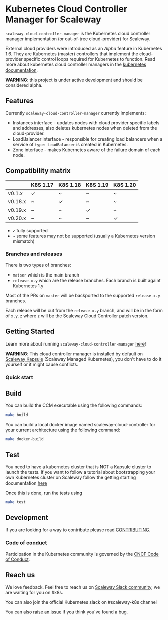 # Kubernetes Cloud Controller Manager for Scaleway

`scaleway-cloud-controller-manager` is the Kubernetes cloud controller manager implementation
(or out-of-tree cloud-provider) for Scaleway.

External cloud providers were introduced as an _Alpha_ feature in Kubernetes 1.6.
They are Kubernetes (master) controllers that implement the
cloud-provider specific control loops required for Kubernetes to function.
Read more about kubernetes cloud controller managers in the
[kubernetes documentation](https://kubernetes.io/docs/tasks/administer-cluster/running-cloud-controller/).

**WARNING**: this project is under active development and should be considered alpha.

## Features

Currently `scaleway-cloud-controller-manager` currently implements:

 - Instances interface - updates nodes with cloud provider specific labels and
   addresses, also deletes kubernetes nodes when deleted from the
   cloud-provider.
 - LoadBalancer interface - responsible for creating load balancers when a service
   of `type: LoadBalancer` is created in Kubernetes.
 - Zone interface - makes Kubernetes aware of the failure domain of each node.

## Compatibility matrix

|         | K8S 1.17 | K8S 1.18 | K8S 1.19 | K8S 1.20 |
|---------|----------|----------|----------|----------|
|  v0.1.x | ✓        | ~        | ~        | ~        |
| v0.18.x | ~        | ✓        | ~        | ~        |
| v0.19.x | ~        | ~        | ✓        | ~        |
| v0.20.x | ~        | ~        | ~        | ✓        |

- `✓` fully supported
- `~` some features may not be supported (usually a Kubernetes version mismatch)

### Branches and releases

There is two types of branches:
- `matser` which is the main branch
- `release-x.y` which are the release branches. Each branch is built againt Kubernetes 1.y

Most of the PRs on `master` will be backported to the supported `release-x.y` branches.

Each release will be cut from the `release-x.y` branch, and will be in the form of `x.y.z` where `z` will be the Scaleway Cloud Controller patch version.

## Getting Started

Learn more about running `scaleway-cloud-controller-manager` [here](docs/getting-started.md)!

**WARNING**: This cloud controller manager is installed by default on [Scaleway Kapsule](https://www.scaleway.com/en/kubernetes-kapsule) (Scaleway Managed Kubernetes), you don't have to do it yourself or it might cause conflicts.

### Quick start

## Build

You can build the CCM executable using the following commands:

```bash
make build
```

You can build a local docker image named scaleway-cloud-controller for your current architecture using the following command:

```bash
make docker-build
```

## Test

You need to have a kubernetes cluster that is NOT a Kapsule cluster to launch the tests.
If you want to follow a tutorial about bootstrapping your own Kubernetes cluster on Scaleway follow the getting starting documentation [here](docs/getting-started.md)

Once this is done, run the tests using

```bash
make test
```

## Development

If you are looking for a way to contribute please read [CONTRIBUTING](CONTRIBUTING.md).

### Code of conduct

Participation in the Kubernetes community is governed by the [CNCF Code of Conduct](https://github.com/cncf/foundation/blob/master/code-of-conduct.md).

## Reach us

We love feedback. Feel free to reach us on [Scaleway Slack community](https://slack.scaleway.com), we are waiting for you on #k8s.

You can also join the official Kubernetes slack on #scaleway-k8s channel

You can also [raise an issue](https://github.com/scaleway/scaleway-cloud-controller-manager/issues/new) if you think you've found a bug.
